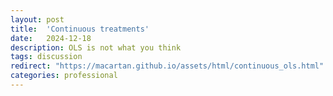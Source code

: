 ```yaml
---
layout: post
title:  'Continuous treatments'
date:   2024-12-18
description: OLS is not what you think
tags: discussion
redirect: "https://macartan.github.io/assets/html/continuous_ols.html"
categories: professional
---
```

